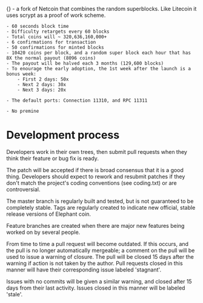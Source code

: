 {} - a fork of Netcoin that combines the random superblocks. Like Litecoin it uses scrypt as a proof of work scheme.

	- 60 seconds block time
	- Difficulty retargets every 60 blocks
	- Total coins will ~ 320,636,160,000+
	- 6 confirmations for transaction
	- 50 confirmations for minted blocks
	- 10420 coins per block, and a random super block each hour that has 8X the normal payout (8096 coins)
	- The payout will be halved each 3 months (129,600 blocks)
	- To enourage the early adoption, the 1st week after the launch is a bonus week:
		- First 2 days: 50x
		- Next 2 days: 30x
		- Next 3 days: 20x

	- The default ports: Connection 11310, and RPC 11311

	- No premine


Development process
===================

Developers work in their own trees, then submit pull requests when
they think their feature or bug fix is ready.

The patch will be accepted if there is broad consensus that it is a
good thing.  Developers should expect to rework and resubmit patches
if they don't match the project's coding conventions (see coding.txt)
or are controversial.

The master branch is regularly built and tested, but is not guaranteed
to be completely stable. Tags are regularly created to indicate new
official, stable release versions of Elephant coin.

Feature branches are created when there are major new features being
worked on by several people.

From time to time a pull request will become outdated. If this occurs, and
the pull is no longer automatically mergeable; a comment on the pull will
be used to issue a warning of closure. The pull will be closed 15 days
after the warning if action is not taken by the author. Pull requests closed
in this manner will have their corresponding issue labeled 'stagnant'.

Issues with no commits will be given a similar warning, and closed after
15 days from their last activity. Issues closed in this manner will be 
labeled 'stale'. 

